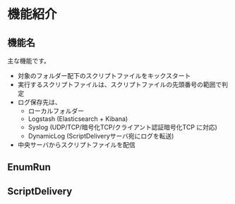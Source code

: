 # 機能紹介

## 機能名

主な機能です。

- 対象のフォルダー配下のスクリプトファイルをキックスタート
- 実行するスクリプトファイルは、スクリプトファイルの先頭番号の範囲で判定
- ログ保存先は、
  - ローカルフォルダー
  - Logstash (Elasticsearch + Kibana)
  - Syslog (UDP/TCP/暗号化TCP/クライアント認証暗号化TCP に対応)
  - DynamicLog (ScriptDeliveryサーバ宛にログを転送)
- 中央サーバからスクリプトファイルを配信

## EnumRun



## ScriptDelivery





